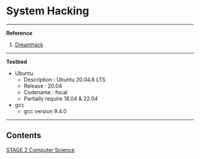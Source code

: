 # System Hacking

---

**Reference**

1. [Dreamhack](https://dreamhack.io/lecture/roadmaps/2)

---

**Testbed**

- Ubuntu
    - Description : Ubuntu 20.04.6 LTS
    - Release : 20.04
    - Codename : focal
    - Partially require 18.04 & 22.04
- gcc
    - gcc version 9.4.0

---

## Contents
[STAGE 2 Computer Science](./note/) <br>
